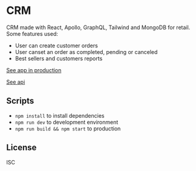 # CRM
CRM made with React, Apollo, GraphQL, Tailwind and MongoDB for retail.
Some features used:
 - User can create customer orders
 - User canset an order as completed, pending or canceled
 - Best sellers and customers reports


[See app in production](https://alg-crm.herokuapp.com)

[See api](https://github.com/alvlinarez/crm-server)

## Scripts

* `npm install` to install dependencies
* `npm run dev` to development environment
* `npm run build && npm start` to production

## License

ISC

